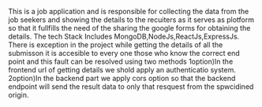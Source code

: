This is a job application and is responsible for collecting the data from the job seekers and showing the details to the recuiters as it serves as plotform so that it fullfills the need of the sharing the google forms for 
obtaining the details.
The tech Stack Includes MongoDB,NodeJs,ReactJs,ExpressJs.
There is exception in the project while getting the details of all the submisson it is accesible to every one those who know the correct end point and this fault can be resolved using two methods
1option)In the frontend url of getting details we shold apply an authenticatio system.
2option)In the backend part we apply cors option so that the backend endpoint will send the result data to only that resquest from the spwcidined origin.
